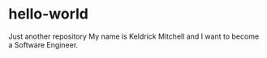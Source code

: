 # hello-world
Just another repository
My name is Keldrick Mitchell and I want to become a Software Engineer.
